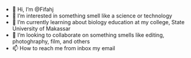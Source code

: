 - 👋 Hi, I’m @Fifahj
- 👀 I’m interested in something smell like a science or technology
- 🌱 I’m currently learning about biology education at my college, State University of Makassar
- 💞️ I’m looking to collaborate on something smells like editing, photoghraphy, film, and others 
- 📫 How to reach me from inbox my email

<!---
Fifahj/Fifahj is a ✨ special ✨ repository because its `README.md` (this file) appears on your GitHub profile.
You can click the Preview link to take a look at your changes.
--->
